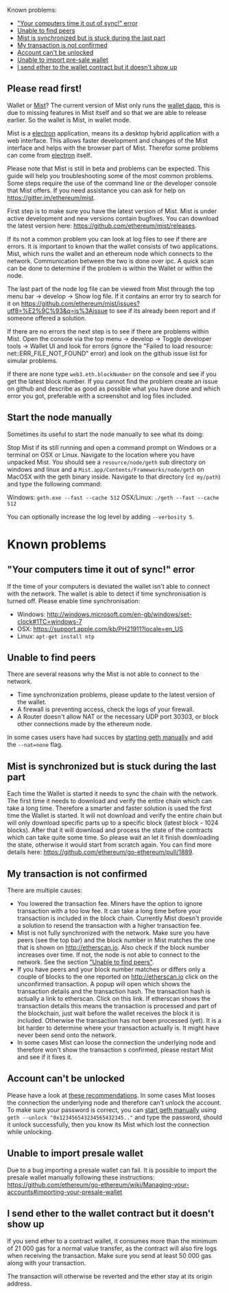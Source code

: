 Known problems:
- ["Your computers time it out of sync!" error](#your-computers-time-it-out-of-sync-error)
- [Unable to find peers](#unable-to-find-peers)
- [Mist is synchronized but is stuck during the last part](#mist-is-synchronized-but-is-stuck-during-the-last-part)
- [My transaction is not confirmed](#my-transaction-is-not-confirmed)
- [Account can't be unlocked](#account-cant-be-unlocked)
- [Unable to import pre-sale wallet](#unable-to-import-presale-wallet)
- [I send ether to the wallet contract but it doesn't show up](#i-send-ether-to-the-wallet-contract-but-it-doesnt-show-up)

## Please read first!

Wallet or [Mist](https://github.com/ethereum/mist)? The current version of Mist only runs the [wallet dapp](https://github.com/ethereum/meteor-dapp-wallet), this is due to missing features in Mist itself and so that we are able to release earlier. So the wallet is Mist, in wallet mode.

Mist is a [electron](https://github.com/atom/electron) application, means its a desktop hybrid application with a web interface. This allows faster development and changes of the Mist interface and helps with the browser part of Mist. Therefor some problems can come from [electron](https://github.com/atom/electron) itself.

Please note that Mist is still in beta and problems can be expected. This guide will help you troubleshooting some of the most common problems. Some steps require the use of the command line or the developer console that Mist offers. If you need assistance you can ask for help on https://gitter.im/ethereum/mist.

First step is to make sure you have the latest version of Mist. Mist is under active development and new versions contain bugfixes. You can download the latest version here: https://github.com/ethereum/mist/releases.

If its not a common problem you can look at log files to see if there are errors. It is important to known that the wallet consists of two applications. Mist, which runs the wallet and an ethereum node which connects to the network. Communication between the two is done over ipc. A quick scan can be done to determine if the problem is within the Wallet or within the node.

The last part of the node log file can be viewed from Mist through the top menu bar -> develop -> Show log file. If it contains an error try to search for it on https://github.com/ethereum/mist/issues?utf8=%E2%9C%93&q=is%3Aissue to see if its already been report and if someone offered a solution.

If there are no errors the next step is to see if there are problems within Mist. Open the console via the top menu -> develop -> Toggle developer tools -> Wallet UI and look for errors (ignore the "Failed to load resource: net::ERR_FILE_NOT_FOUND" error) and look on the github issue list for simular problems.

If there are none type `web3.eth.blockNumber` on the console and see if you get the latest block number. If you cannot find the problem create an issue on github and describe as good as possible what you have done and which error you got, preferable with a screenshot and log files included.

## Start the node manually

Sometimes its useful to start the node manually to see what its doing:

Stop Mist if its still running and open a command prompt on Windows or a terminal on OSX or Linux. Navigate to the location where you have unpacked Mist. You should see a `resource/node/geth` sub directory on windows and linux and a `Mist.app/Contents/Frameworks/node/geth` on MacOSX with the geth binary inside. Navigate to that directory (`cd my/path`) and type the following command:

Windows: `geth.exe --fast --cache 512`
OSX/Linux: `./geth --fast --cache 512`

You can optionally increase the log level by adding `--verbosity 5`.

# Known problems

## "Your computers time it out of sync!" error
If the time of your computers is deviated the wallet isn't able to connect with the network. The wallet is able to detect if time synchronisation is turned off. Please enable time synchronisation:
- Windows: http://windows.microsoft.com/en-gb/windows/set-clock#1TC=windows-7
- OSX: https://support.apple.com/kb/PH21911?locale=en_US
- Linux:  `apt-get install ntp`

## Unable to find peers
There are several reasons why the Mist is not able to connect to the network.
- Time synchronization problems, please update to the latest version of the wallet.
- A firewall is preventing access, check the logs of your firewall.
- A Router doesn't allow NAT or the necessary UDP port 30303, or block other connections made by the ethereum node.

In some cases users have had succes by [starting geth manually](#start-the-node-manually) and add the `--nat=none` flag. 

## Mist is synchronized but is stuck during the last part

Each time the Wallet is started it needs to sync the chain with the network. The first time it needs to download and verify the entire chain which can take a long time. Therefore a smarter and faster solution is used the first time the Wallet is started. It will not download and verify the entire chain but will only download specific parts up to a specific block (latest block - 1024 blocks). After that it will download and process the state of the contracts which can take quite some time. So please wait an let it finish downloading the state, otherwise it would start from scratch again. You can find more details here: https://github.com/ethereum/go-ethereum/pull/1889.

## My transaction is not confirmed

There are multiple causes:
- You lowered the transaction fee. Miners have the option to ignore transaction with a too low fee. It can take a long time before your transaction is included in the block chain. Currently Mist doesn't provide a solution to resend the transaction with a higher transaction fee.
- Mist is not fully synchronized with the network. Make sure you have peers (see the top bar) and the block number in Mist matches the one that is shown on http://etherscan.io. Also check if the block number increases over time. If not, the node is not able to connect to the network. See the section ["Unable to find peers"](#unable-to-find-peers).
- If you have peers and your block number matches or differs only a couple of blocks to the one reported on http://etherscan.io click on the unconfirmed transaction. A popup will open which shows the transaction details and the transaction hash. The transaction hash is actually a link to etherscan. Click on this link. If etherscan shows the transaction details this means the transaction is processed and part of the blockchain, just wait before the wallet receives the block it is included. Otherwise the transaction has not been processed (yet). It is a bit harder to determine where your transaction actually is. It might have never been send onto the network.
- In some cases Mist can loose the connection the underlying node and therefore won't show the transaction s confirmed, please restart Mist and see if it fixes it.

## Account can't be unlocked

Please have a look at [these recommendations](https://github.com/ethereum/mist/issues/669).
In some cases Mist looses the connection the underlying node and therefore can't unlock the account. To make sure your password is correct, you can [start geth manually](#start-the-node-manually) using `geth --unlock "0x123456543234565432345.."` and type the password, should it unlock successfully, then you know its Mist which lost the connection while unlocking.

## Unable to import presale wallet

Due to a bug importing a presale wallet can fail. It is possible to import the presale wallet manually following these instructions: https://github.com/ethereum/go-ethereum/wiki/Managing-your-accounts#importing-your-presale-wallet

## I send ether to the wallet contract but it doesn't show up

If you send ether to a contract wallet, it consumes more than the minimum of 21 000 gas for a normal value transfer, as the contract will also fire logs when receiving the transaction. Make sure you send at least 50 000 gas along with your transaction. 

The transaction will otherwise be reverted and the ether stay at its origin address.